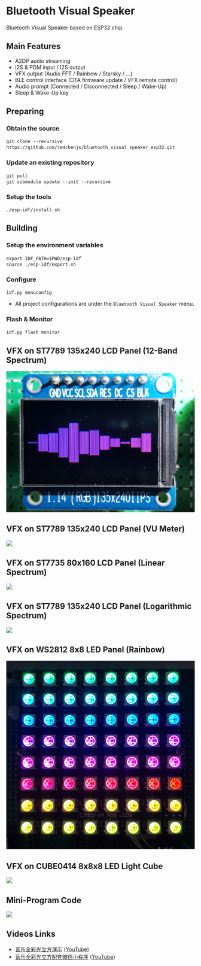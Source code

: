 Bluetooth Visual Speaker
========================

Bluetooth Visual Speaker based on ESP32 chip.

## Main Features

* A2DP audio streaming
* I2S & PDM input / I2S output
* VFX output (Audio FFT / Rainbow / Starsky / ...)
* BLE control interface (OTA firmware update / VFX remote control)
* Audio prompt (Connected / Disconnected / Sleep / Wake-Up)
* Sleep & Wake-Up key

## Preparing

### Obtain the source

```
git clone --recursive https://github.com/redchenjs/bluetooth_visual_speaker_esp32.git
```

### Update an existing repository

```
git pull
git submodule update --init --recursive
```

### Setup the tools

```
./esp-idf/install.sh
```

## Building

### Setup the environment variables

```
export IDF_PATH=$PWD/esp-idf
source ./esp-idf/export.sh
```

### Configure

```
idf.py menuconfig
```

* All project configurations are under the `Bluetooth Visual Speaker` menu.

### Flash & Monitor

```
idf.py flash monitor
```

## VFX on ST7789 135x240 LCD Panel (12-Band Spectrum)

<img src="docs/st7789band.png">

## VFX on ST7789 135x240 LCD Panel (VU Meter)

<img src="docs/st7789vu.png">

## VFX on ST7735 80x160 LCD Panel (Linear Spectrum)

<img src="docs/st7735lin.png">

## VFX on ST7789 135x240 LCD Panel (Logarithmic Spectrum)

<img src="docs/st7789log.png">

## VFX on WS2812 8x8 LED Panel (Rainbow)

<img src="docs/ws2812.png">

## VFX on CUBE0414 8x8x8 LED Light Cube

<img src="docs/cube0414.png">

## Mini-Program Code

<img src="docs/acode.jpg">

## Videos Links

* [音乐全彩光立方演示](https://www.bilibili.com/video/av25188707) ([YouTube](https://www.youtube.com/watch?v=F8nfA_mEhPg))
* [音乐全彩光立方配套微信小程序](https://www.bilibili.com/video/av83055233) ([YouTube](https://www.youtube.com/watch?v=HlruQqkIGtc))
